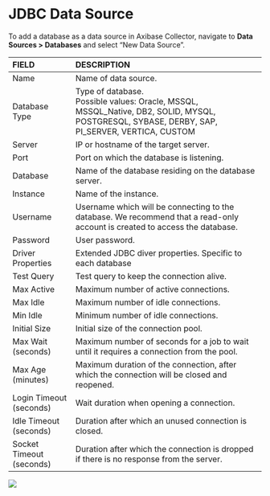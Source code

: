 # JDBC Data Source

To add a database as a data source in Axibase Collector, navigate to **Data Sources > Databases** and select “New Data Source”.

| FIELD        | DESCRIPTION |
|:-------------|:-------------|
| Name | Name of data source. |
| Database Type  | Type of database. <br> Possible values: Oracle, MSSQL, MSSQL_Native, DB2, SOLID, MYSQL, POSTGRESQL, SYBASE, DERBY, SAP, PI_SERVER, VERTICA, CUSTOM      |
| Server | IP or hostname of the target server. |
| Port | Port on which the database is listening. |
| Database | Name of the database residing on the database server. |
| Instance | Name of the instance. |
| Username | Username which will be connecting to the database. We recommend that a read-only account is created to access the database. |
| Password | User password. | 
| Driver Properties | Extended JDBC diver properties. Specific to each database |
| Test Query | Test query to keep the connection alive. |
| Max Active | Maximum number of active connections. |
| Max Idle | Maximum number of idle connections. | 
| Min Idle | Minimum number of idle connections. |
| Initial Size | Initial size of the connection pool. |
| Max Wait (seconds) | Maximum number of seconds for a job to wait until it requires a connection from the pool. |
| Max Age (minutes) | Maximum duration of the connection, after which the connection will be closed and reopened. |
| Login Timeout (seconds) | Wait duration when opening a connection. |
| Idle Timeout (seconds) | Duration after which an unused connection is closed. |
| Socket Timeout (seconds) | Duration after which the connection is dropped if there is no response from the server. |

![](http://axibase.com/wp-content/uploads/2015/05/database_data_source.png)
